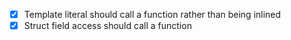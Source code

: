 - [x] Template literal should call a function rather than being inlined
- [x] Struct field access should call a function
